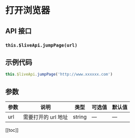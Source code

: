 # 打开浏览器

## API 接口

### `this.$liveApi.jumpPage(url)`

## 示例代码

```js
this.$liveApi.jumpPage('http://www.xxxxxx.com')
```

## 参数

| 参数 | 说明                | 类型   | 可选值 | 默认值 |
| ---- | ------------------- | ------ | ------ | ------ |
| url  | 需要打开的 url 地址 | string | —      | —      |

[[toc]]
